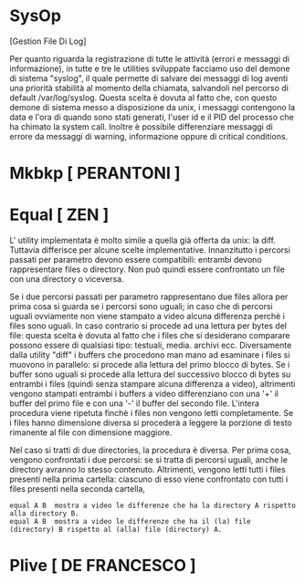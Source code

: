 SysOp
=====

[Gestion File Di Log]

Per quanto riguarda la registrazione di tutte le attività (errori e messaggi di informazione), in tutte e tre le utilities sviluppate facciamo uso del demone di sistema "syslog", il quale permette di salvare dei messaggi di log aventi una priorità stabilità al momento della chiamata, salvandoli nel percorso di default /var/log/syslog.
Questa scelta è dovuta al fatto che, con questo demone di sistema messo a disposizione da unix, i messaggi contengono la data e l'ora di quando sono stati generati, l'user id e il PID del processo che ha chimato la system call.
Inoltre è possibile differenziare messaggi di errore da messaggi di warning, informazione oppure di critical conditions.

Mkbkp [ PERANTONI ]
====


Equal [ ZEN ]
=====

L' utility implementata è molto simile a quella già offerta da unix: la diff. Tuttavia differisce per alcune scelte implementative.
Innanzitutto i percorsi passati per parametro devono essere compatibili: entrambi devono rappresentare files o directory. Non può quindi essere confrontato un file con una directory o viceversa.

Se i due percorsi passati per parametro rappresentano due files allora per prima cosa si guarda se i percorsi sono uguali; in caso che di percorsi uguali ovviamente non viene stampato a video alcuna differenza perchè i files sono uguali.
In caso contrario si procede ad una lettura per bytes del file: questa scelta è dovuta al fatto che i files che si desiderano comparare possono essere di qualsiasi tipo: testuali, media. archivi ecc.
Diversamente dalla utility "diff" i buffers che procedono man mano ad esaminare i files si muovono in parallelo: si procede alla lettura del primo blocco di bytes.
Se i buffer sono uguali si procede alla lettura del successivo blocco di bytes su entrambi i files (quindi senza stampare alcuna differenza a video), altrimenti vengono stampati entrambi i buffers a video differenziano con una '+' il buffer del primo file e con una '-' il buffer del secondo file.
L'intera procedura viene ripetuta finchè i files non vengono letti completamente.
Se i files hanno dimensione diversa si procederà a leggere la porzione di testo rimanente al file con dimensione maggiore.

Nel caso si tratti di due directories, la procedura è diversa.
Per prima cosa, vengono confrontati i due percorsi: se si tratta di percorsi uguali, anche le directory avranno lo stesso contenuto.
Altrimenti, vengono letti tutti i files presenti nella prima cartella: ciascuno di esso viene confrontato con tutti i files presenti nella seconda cartella, 

	equal A B  mostra a video le differenze che ha la directory A rispetto alla directory B.
	equal A B  mostra a video le differenze che ha il (la) file (directory) B rispetto al (alla) file (directory) A.


Plive [ DE FRANCESCO ]
=====